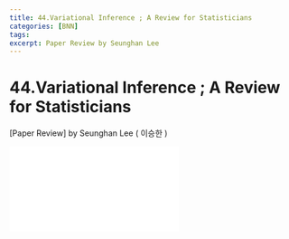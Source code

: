 ```yaml
---
title: 44.Variational Inference ; A Review for Statisticians
categories: [BNN]
tags: 
excerpt: Paper Review by Seunghan Lee
---
```


44.Variational Inference ; A Review for Statisticians
=====================================================

[Paper Review] by Seunghan Lee ( 이승한 )

<embed src="/assets/pdf/BNN/review/[review]44.Variational Inference ; A Review for Statisticians.pdf#toolbar=0&navpanes=0&scrollbar=0" type="application/pdf" />